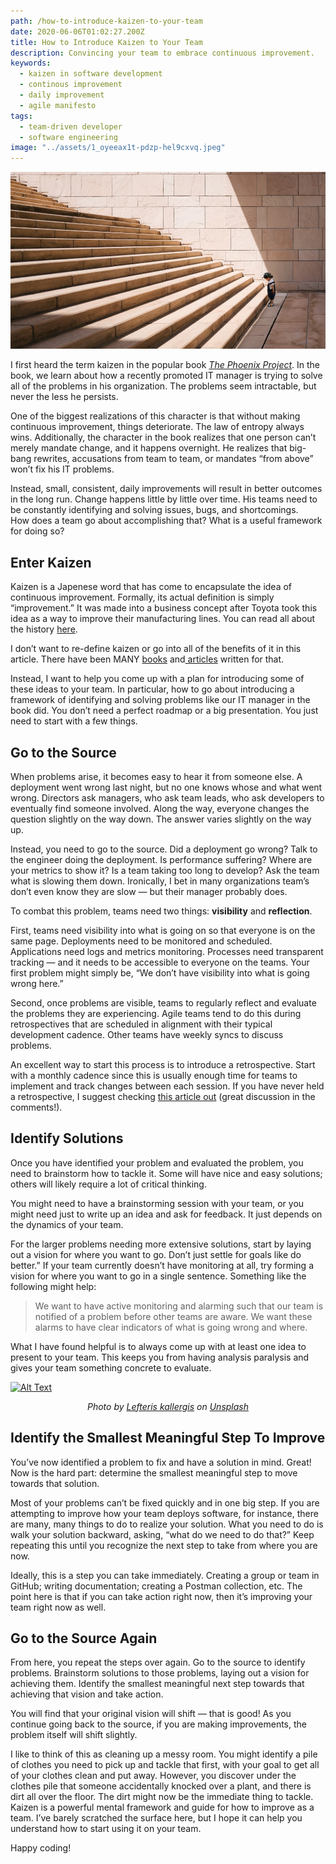```yaml
---
path: /how-to-introduce-kaizen-to-your-team
date: 2020-06-06T01:02:27.200Z
title: How to Introduce Kaizen to Your Team
description: Convincing your team to embrace continuous improvement.
keywords:
  - kaizen in software development
  - continous improvement
  - daily improvement
  - agile manifesto
tags: 
  - team-driven developer
  - software engineering
image: "../assets/1_oyeeax1t-pdzp-hel9cxvq.jpeg"
---
```

![small child looking at daunting steps](../assets/1_oyeeax1t-pdzp-hel9cxvq.jpeg "Photo by Jukan Tateisi on Unsplash")

I first heard the term kaizen in the popular book *[The Phoenix Project](https://www.amazon.com/Phoenix-Project-DevOps-Helping-Business/dp/0988262592)*. In the book, we learn about how a recently promoted IT manager is trying to solve all of the problems in his organization. The problems seem intractable, but never the less he persists.

One of the biggest realizations of this character is that without making continuous improvement, things deteriorate. The law of entropy always wins. Additionally, the character in the book realizes that one person can’t merely mandate change, and it happens overnight. He realizes that big-bang rewrites, accusations from team to team, or mandates “from above” won’t fix his IT problems.

Instead, small, consistent, daily improvements will result in better outcomes in the long run. Change happens little by little over time. His teams need to be constantly identifying and solving issues, bugs, and shortcomings.\
How does a team go about accomplishing that? What is a useful framework for doing so?

## [](https://dev.to/dangoslen/how-to-introduce-kaizen-to-your-team-355d#enter-kaizen)Enter Kaizen

Kaizen is a Japenese word that has come to encapsulate the idea of continuous improvement. Formally, its actual definition is simply “improvement.” It was made into a business concept after Toyota took this idea as a way to improve their manufacturing lines. You can read all about the history [here](https://www.kanbanchi.com/what-is-kaizen).

I don’t want to re-define kaizen or go into all of the benefits of it in this article. There have been MANY [books](https://www.amazon.com/Phoenix-Project-DevOps-Helping-Business/dp/0988262592) and[ articles](https://simpleprogrammer.com/kaizen-developers/) written for that.

Instead, I want to help you come up with a plan for introducing some of these ideas to your team. In particular, how to go about introducing a framework of identifying and solving problems like our IT manager in the book did. You don’t need a perfect roadmap or a big presentation. You just need to start with a few things.

## [](https://dev.to/dangoslen/how-to-introduce-kaizen-to-your-team-355d#go-to-the-source)Go to the Source

When problems arise, it becomes easy to hear it from someone else. A deployment went wrong last night, but no one knows whose and what went wrong. Directors ask managers, who ask team leads, who ask developers to eventually find someone involved. Along the way, everyone changes the question slightly on the way down. The answer varies slightly on the way up.

Instead, you need to go to the source. Did a deployment go wrong? Talk to the engineer doing the deployment. Is performance suffering? Where are your metrics to show it? Is a team taking too long to develop? Ask the team what is slowing them down. Ironically, I bet in many organizations team’s don’t even know they are slow — but their manager probably does.

To combat this problem, teams need two things: **visibility** and **reflection**.

First, teams need visibility into what is going on so that everyone is on the same page. Deployments need to be monitored and scheduled. Applications need logs and metrics monitoring. Processes need transparent tracking — and it needs to be accessible to everyone on the teams. Your first problem might simply be, “We don’t have visibility into what is going wrong here.”

Second, once problems are visible, teams to regularly reflect and evaluate the problems they are experiencing. Agile teams tend to do this during retrospectives that are scheduled in alignment with their typical development cadence. Other teams have weekly syncs to discuss problems.

An excellent way to start this process is to introduce a retrospective. Start with a monthly cadence since this is usually enough time for teams to implement and track changes between each session. If you have never held a retrospective, I suggest checking [this article out](https://www.thoughtworks.com/insights/blog/5-things-you-need-know-facilitate-retrospective) (great discussion in the comments!).

## [](https://dev.to/dangoslen/how-to-introduce-kaizen-to-your-team-355d#identify-solutions)Identify Solutions

Once you have identified your problem and evaluated the problem, you need to brainstorm how to tackle it. Some will have nice and easy solutions; others will likely require a lot of critical thinking.

You might need to have a brainstorming session with your team, or you might need just to write up an idea and ask for feedback. It just depends on the dynamics of your team.

For the larger problems needing more extensive solutions, start by laying out a vision for where you want to go. Don’t just settle for goals like do better.” If your team currently doesn’t have monitoring at all, try forming a vision for where you want to go in a single sentence. Something like the following might help:

> We want to have active monitoring and alarming such that our team is notified of a problem before other teams are aware. We want these alarms to have clear indicators of what is going wrong and where.

What I have found helpful is to always come up with at least one idea to present to your team. This keeps you from having analysis paralysis and gives your team something concrete to evaluate.

[![Alt Text](https://res.cloudinary.com/practicaldev/image/fetch/s--RaodFtbX--/c_limit%2Cf_auto%2Cfl_progressive%2Cq_auto%2Cw_880/https://dev-to-uploads.s3.amazonaws.com/i/qpekjlzgft6q3kq270rb.jpeg)](https://res.cloudinary.com/practicaldev/image/fetch/s--RaodFtbX--/c_limit%2Cf_auto%2Cfl_progressive%2Cq_auto%2Cw_880/https://dev-to-uploads.s3.amazonaws.com/i/qpekjlzgft6q3kq270rb.jpeg)

<center>

<i>

Photo by [Lefteris kallergis](https://unsplash.com/@lefterisk?utm_source=unsplash&utm_medium=referral&utm_content=creditCopyText) on [Unsplash](https://unsplash.com/s/photos/step?utm_source=unsplash&utm_medium=referral&utm_content=creditCopyText)

</i>

</center>

## [](https://dev.to/dangoslen/how-to-introduce-kaizen-to-your-team-355d#identify-the-smallest-meaningful-step-to-improve)Identify the Smallest Meaningful Step To Improve

You’ve now identified a problem to fix and have a solution in mind. Great! Now is the hard part: determine the smallest meaningful step to move towards that solution.

Most of your problems can’t be fixed quickly and in one big step. If you are attempting to improve how your team deploys software, for instance, there are many, many things to do to realize your solution. What you need to do is walk your solution backward, asking, “what do we need to do that?” Keep repeating this until you recognize the next step to take from where you are now.

Ideally, this is a step you can take immediately. Creating a group or team in GitHub; writing documentation; creating a Postman collection, etc. The point here is that if you can take action right now, then it’s improving your team right now as well.

## [](https://dev.to/dangoslen/how-to-introduce-kaizen-to-your-team-355d#go-to-the-source-again)Go to the Source Again

From here, you repeat the steps over again. Go to the source to identify problems. Brainstorm solutions to those problems, laying out a vision for achieving them. Identify the smallest meaningful next step towards that achieving that vision and take action.

You will find that your original vision will shift — that is good! As you continue going back to the source, if you are making improvements, the problem itself will shift slightly.

I like to think of this as cleaning up a messy room. You might identify a pile of clothes you need to pick up and tackle that first, with your goal to get all of your clothes clean and put away. However, you discover under the clothes pile that someone accidentally knocked over a plant, and there is dirt all over the floor. The dirt might now be the immediate thing to tackle.\
Kaizen is a powerful mental framework and guide for how to improve as a team. I’ve barely scratched the surface here, but I hope it can help you understand how to start using it on your team.

Happy coding!
